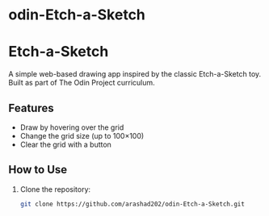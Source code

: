 # odin-Etch-a-Sketch

# Etch-a-Sketch

A simple web-based drawing app inspired by the classic Etch-a-Sketch toy. Built as part of The Odin Project curriculum.

## Features

- Draw by hovering over the grid
- Change the grid size (up to 100×100)
- Clear the grid with a button

## How to Use

1. Clone the repository:
   ```bash
   git clone https://github.com/arashad202/odin-Etch-a-Sketch.git
